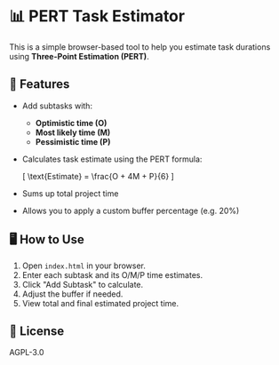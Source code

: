# 📊 PERT Task Estimator

This is a simple browser-based tool to help you estimate task durations using **Three-Point Estimation (PERT)**. 

## 🚀 Features

- Add subtasks with:
  - **Optimistic time (O)**
  - **Most likely time (M)**
  - **Pessimistic time (P)**
- Calculates task estimate using the PERT formula:
  
  \[
  \text{Estimate} = \frac{O + 4M + P}{6}
  \]

- Sums up total project time
- Allows you to apply a custom buffer percentage (e.g. 20%)

## 🖥️ How to Use

1. Open `index.html` in your browser.
2. Enter each subtask and its O/M/P time estimates.
3. Click "Add Subtask" to calculate.
4. Adjust the buffer if needed.
5. View total and final estimated project time.

## 📄 License

AGPL-3.0
